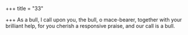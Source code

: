 +++
title = "33"

+++
As a bull, I call upon you, the bull, o mace-bearer, together with your  brilliant help,
for you cherish a responsive praise, and our call is a bull.